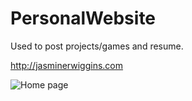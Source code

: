 # PersonalWebsite
Used to post projects/games and resume.

http://jasminerwiggins.com

![Home page](/img/screenshot.jpg?raw=true "Home Page")
